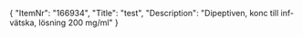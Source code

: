{
  "ItemNr": "166934",
  "Title": "test",
  "Description": "Dipeptiven, konc till inf-vätska, lösning 200 mg/ml"
}
